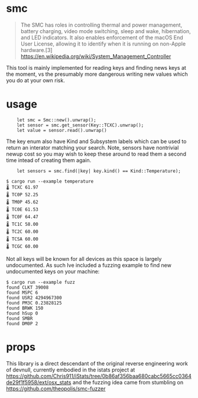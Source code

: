 # smc

>The SMC has roles in controlling thermal and power management, battery charging, video mode switching, sleep and wake, hibernation, and LED indicators. It also enables enforcement of the macOS End User License, allowing it to identify when it is running on non-Apple hardware.[3] 
https://en.wikipedia.org/wiki/System_Management_Controller

This tool is mainly implemented for reading keys and finding news keys at the moment, vs the presumably more dangerous writing new values which you do at your own risk.

# usage
```
    let smc = Smc::new().unwrap();
    let sensor = smc.get_sensor(Key::TCXC).unwrap();
    let value = sensor.read().unwrap()
```

The key enum also have Kind and Subsystem labels which can be used to return an interator matching your search. Note, sensors have nontrivial newup cost so you may wish to keep these around to read them a second time intead of creating them again.
```
    let sensors = smc.find(|key| key.kind() == Kind::Temperature);
```
```
$ cargo run --example temperature
🌡️ TCXC 61.97
🌡️ TC0P 52.25
🌡️ TM0P 45.62
🌡️ TC0E 61.53
🌡️ TC0F 64.47
🌡️ TC1C 58.00
🌡️ TC2C 60.00
🌡️ TCSA 60.00
🌡️ TCGC 60.00
```

Not all keys will be known for all devices as this space is largely undocumented. As such Ive included a fuzzing example to find new undocumented keys on your machine:
```
$ cargo run --example fuzz
found CLKT 39008
found MSPC 6
found USR2 4294967300
found PM3C 0.23828125
found BRWK 150
found hSup 0
found SMBR
found DM0P 2
```

# props
This library is a direct descendant of the original reverse engineering work of devnull, currently embodied in the istats project at https://github.com/Chris911/iStats/tree/0b86af356baa680cabc5665cc0364de29f1f5958/ext/osx_stats and the fuzzing idea came from stumbling on https://github.com/theopolis/smc-fuzzer 
